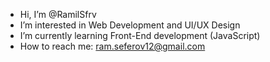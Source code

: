  - Hi, I’m @RamilSfrv
 - I’m interested in Web Development and UI/UX Design
 - I’m currently learning Front-End development (JavaScript)
 - How to reach me: ram.seferov12@gmail.com

